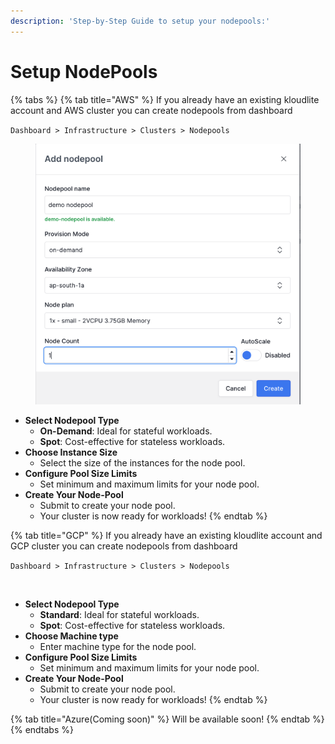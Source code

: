 ```yaml
---
description: 'Step-by-Step Guide to setup your nodepools:'
---
```


# Setup NodePools

{% tabs %}
{% tab title="AWS" %}
If you already have an existing kloudlite account and AWS cluster you can create nodepools from dashboard&#x20;

`Dashboard > Infrastructure > Clusters > Nodepools`

<figure><img src="../../.gitbook/assets/image.png" alt=""><figcaption></figcaption></figure>

* **Select Nodepool Type**
  * **On-Demand**: Ideal for stateful workloads.
  * **Spot**: Cost-effective for stateless workloads.
* **Choose Instance Size**
  * Select the size of the instances for the node pool.
* **Configure Pool Size Limits**
  * Set minimum and maximum limits for your node pool.
* **Create Your Node-Pool**
  * Submit to create your node pool.
  * Your cluster is now ready for workloads!
{% endtab %}

{% tab title="GCP" %}
If you already have an existing kloudlite account and GCP cluster you can create nodepools from dashboard&#x20;

`Dashboard > Infrastructure > Clusters > Nodepools`

<figure><img src="../../.gitbook/assets/Screenshot 2024-05-10 at 4.35.24 PM.png" alt=""><figcaption></figcaption></figure>

* **Select Nodepool Type**
  * **Standard**: Ideal for stateful workloads.
  * **Spot**: Cost-effective for stateless workloads.
* **Choose Machine type**
  * Enter machine type for the node pool.
* **Configure Pool Size Limits**
  * Set minimum and maximum limits for your node pool.
* **Create Your Node-Pool**
  * Submit to create your node pool.
  * Your cluster is now ready for workloads!
{% endtab %}

{% tab title="Azure(Coming soon)" %}
Will be available soon!
{% endtab %}
{% endtabs %}

